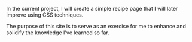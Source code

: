 In the current project, I will create a simple recipe page that I will later improve using CSS techniques.

The purpose of this site is to serve as an exercise for me to enhance and solidify the knowledge I've learned so far.